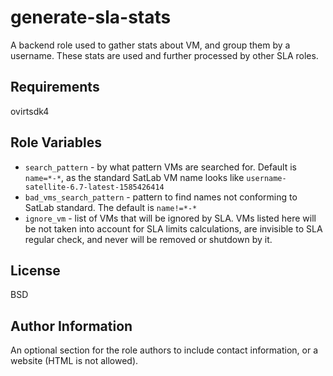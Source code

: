 generate-sla-stats
==================

A backend role used to gather stats about VM, and group them by a username. These stats are
used and further processed by other SLA roles.

Requirements
------------

ovirtsdk4

Role Variables
--------------

- `search_pattern` - by what pattern VMs are searched for. Default is `name=*-*`, as
the standard SatLab VM name looks like `username-satellite-6.7-latest-1585426414`
- `bad_vms_search_pattern` - pattern to find names not conforming to SatLab standard.
The default is `name!=*-*`
- `ignore_vm` - list of VMs that will be ignored by SLA. VMs listed here will be not taken
into account for SLA limits calculations, are invisible to SLA regular check, and
never will be removed or shutdown by it.

License
-------

BSD

Author Information
------------------

An optional section for the role authors to include contact information, or a website (HTML is not allowed).
